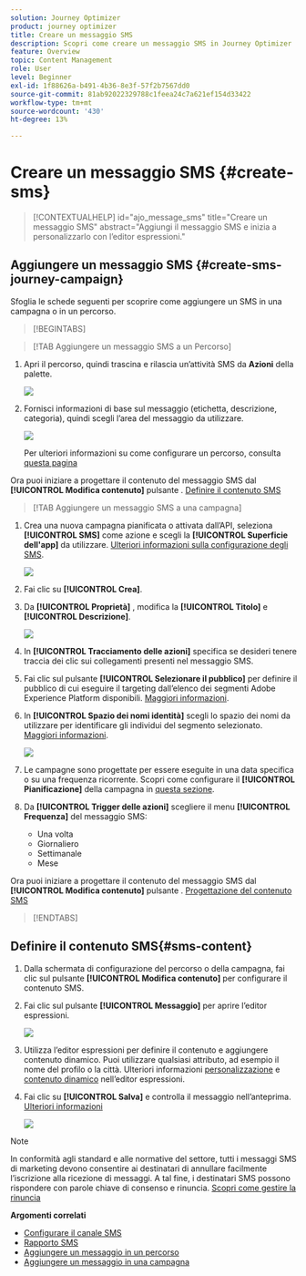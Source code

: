 ```yaml
---
solution: Journey Optimizer
product: journey optimizer
title: Creare un messaggio SMS
description: Scopri come creare un messaggio SMS in Journey Optimizer
feature: Overview
topic: Content Management
role: User
level: Beginner
exl-id: 1f88626a-b491-4b36-8e3f-57f2b7567dd0
source-git-commit: 81ab92022329788c1feea24c7a621ef154d33422
workflow-type: tm+mt
source-wordcount: '430'
ht-degree: 13%

---
```


# Creare un messaggio SMS {#create-sms}

>[!CONTEXTUALHELP]
>id="ajo_message_sms"
>title="Creare un messaggio SMS"
>abstract="Aggiungi il messaggio SMS e inizia a personalizzarlo con l’editor espressioni."

## Aggiungere un messaggio SMS {#create-sms-journey-campaign}

Sfoglia le schede seguenti per scoprire come aggiungere un SMS in una campagna o in un percorso.

>[!BEGINTABS]

>[!TAB Aggiungere un messaggio SMS a un Percorso]

1. Apri il percorso, quindi trascina e rilascia un’attività SMS da **Azioni** della palette.

   ![](assets/sms_create_1.png)

1. Fornisci informazioni di base sul messaggio (etichetta, descrizione, categoria), quindi scegli l’area del messaggio da utilizzare.

   ![](assets/sms_create_2.png)

   Per ulteriori informazioni su come configurare un percorso, consulta [questa pagina](../building-journeys/journey-gs.md)

Ora puoi iniziare a progettare il contenuto del messaggio SMS dal **[!UICONTROL Modifica contenuto]** pulsante . [Definire il contenuto SMS](#sms-content)

>[!TAB Aggiungere un messaggio SMS a una campagna]

1. Crea una nuova campagna pianificata o attivata dall’API, seleziona **[!UICONTROL SMS]** come azione e scegli la **[!UICONTROL Superficie dell&#39;app]** da utilizzare. [Ulteriori informazioni sulla configurazione degli SMS](sms-configuration.md).

   ![](assets/sms_create_3.png)

1. Fai clic su **[!UICONTROL Crea]**.

1. Da **[!UICONTROL Proprietà]** , modifica la **[!UICONTROL Titolo]** e **[!UICONTROL Descrizione]**.

   ![](assets/sms_create_4.png)

1. In **[!UICONTROL Tracciamento delle azioni]** specifica se desideri tenere traccia dei clic sui collegamenti presenti nel messaggio SMS.

1. Fai clic sul pulsante **[!UICONTROL Selezionare il pubblico]** per definire il pubblico di cui eseguire il targeting dall’elenco dei segmenti Adobe Experience Platform disponibili. [Maggiori informazioni](../segment/about-segments.md).

1. In **[!UICONTROL Spazio dei nomi identità]** scegli lo spazio dei nomi da utilizzare per identificare gli individui del segmento selezionato. [Maggiori informazioni](../event/about-creating.md#select-the-namespace).

   ![](assets/sms_create_5.png)

1. Le campagne sono progettate per essere eseguite in una data specifica o su una frequenza ricorrente. Scopri come configurare il **[!UICONTROL Pianificazione]** della campagna in [questa sezione](../campaigns/create-campaign.md#schedule).

1. Da **[!UICONTROL Trigger delle azioni]** scegliere il menu **[!UICONTROL Frequenza]** del messaggio SMS:

   * Una volta
   * Giornaliero
   * Settimanale
   * Mese

Ora puoi iniziare a progettare il contenuto del messaggio SMS dal **[!UICONTROL Modifica contenuto]** pulsante . [Progettazione del contenuto SMS](#sms-content)

>[!ENDTABS]


## Definire il contenuto SMS{#sms-content}

1. Dalla schermata di configurazione del percorso o della campagna, fai clic sul pulsante **[!UICONTROL Modifica contenuto]** per configurare il contenuto SMS.

1. Fai clic sul pulsante **[!UICONTROL Messaggio]** per aprire l’editor espressioni.

   ![](assets/sms-content.png)

1. Utilizza l’editor espressioni per definire il contenuto e aggiungere contenuto dinamico. Puoi utilizzare qualsiasi attributo, ad esempio il nome del profilo o la città. Ulteriori informazioni [personalizzazione](../personalization/personalize.md) e [contenuto dinamico](../personalization/get-started-dynamic-content.md) nell’editor espressioni.

1. Fai clic su **[!UICONTROL Salva]** e controlla il messaggio nell’anteprima. [Ulteriori informazioni](send-sms.md)

   ![](assets/sms-content-preview.png)

>[!NOTE]
>
>In conformità agli standard e alle normative del settore, tutti i messaggi SMS di marketing devono consentire ai destinatari di annullare facilmente l’iscrizione alla ricezione di messaggi. A tal fine, i destinatari SMS possono rispondere con parole chiave di consenso e rinuncia. [Scopri come gestire la rinuncia](../privacy/opt-out.md#sms-opt-out-management-sms-opt-out-management)

**Argomenti correlati**

* [Configurare il canale SMS](sms-configuration.md)
* [Rapporto SMS](../reports/journey-global-report.md#sms-global)
* [Aggiungere un messaggio in un percorso](../building-journeys/journeys-message.md)
* [Aggiungere un messaggio in una campagna](../campaigns/create-campaign.md)
